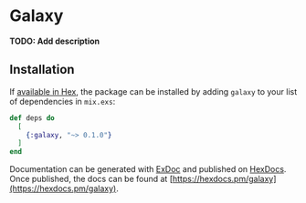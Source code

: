 # Galaxy

**TODO: Add description**

## Installation

If [available in Hex](https://hex.pm/docs/publish), the package can be installed
by adding `galaxy` to your list of dependencies in `mix.exs`:

```elixir
def deps do
  [
    {:galaxy, "~> 0.1.0"}
  ]
end
```

Documentation can be generated with [ExDoc](https://github.com/elixir-lang/ex_doc)
and published on [HexDocs](https://hexdocs.pm). Once published, the docs can
be found at [https://hexdocs.pm/galaxy](https://hexdocs.pm/galaxy).

